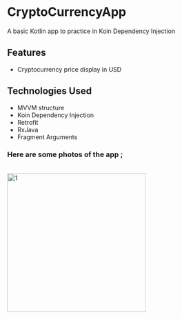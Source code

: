 # CryptoCurrencyApp
A basic Kotlin app to practice in Koin Dependency Injection
<br>

## Features
- Cryptocurrency price display in USD <br>

## Technologies Used
- MVVM structure <br>
- Koin Dependency Injection <br>
- Retrofit <br>
- RxJava <br>
- Fragment  Arguments <br>

### Here are some photos of the app ;
<br>

<img width="322" alt="1" src="https://github.com/mertgoksu/CryptoCrazy/assets/119433132/93481bdd-8329-4e8d-9bab-a26fae75e68b">
